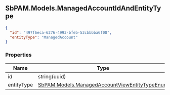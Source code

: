 
<h2 id="tocS_SbPAM.Models.ManagedAccountIdAndEntityType">SbPAM.Models.ManagedAccountIdAndEntityType</h2>

<a id="schemasbpam.models.managedaccountidandentitytype"></a>
<a id="schema_SbPAM.Models.ManagedAccountIdAndEntityType"></a>
<a id="tocSsbpam.models.managedaccountidandentitytype"></a>
<a id="tocssbpam.models.managedaccountidandentitytype"></a>

```json
{
  "id": "497f6eca-6276-4993-bfeb-53cbbbba6f08",
  "entityType": "ManagedAccount"
}

```

### Properties

|Name|Type|Required|Restrictions|Description|
|---|---|---|---|---|
|id|string(uuid)|false|none|none|
|entityType|[SbPAM.Models.ManagedAccountViewEntityTypeEnum](#schemasbpam.models.managedaccountviewentitytypeenum)|false|none|none|



